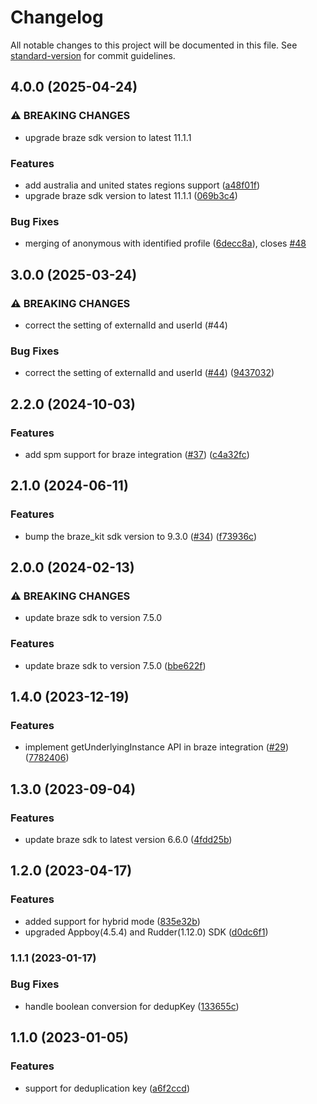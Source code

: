 # Changelog

All notable changes to this project will be documented in this file. See [standard-version](https://github.com/conventional-changelog/standard-version) for commit guidelines.

## 4.0.0 (2025-04-24)


### ⚠ BREAKING CHANGES

* upgrade braze sdk version to latest 11.1.1

### Features

* add australia and united states regions support ([a48f01f](https://github.com/rudderlabs/rudder-integration-braze-ios/commit/a48f01f1ecea820ccd26342dbfa7d559091171a6))
* upgrade braze sdk version to latest 11.1.1 ([069b3c4](https://github.com/rudderlabs/rudder-integration-braze-ios/commit/069b3c4c6b5ea41cb159068f53c9fc144515e90b))


### Bug Fixes

* merging of anonymous with identified profile ([6decc8a](https://github.com/rudderlabs/rudder-integration-braze-ios/commit/6decc8aec2be14614855ae68ba4c2a8d5db4487d)), closes [#48](https://github.com/rudderlabs/rudder-integration-braze-ios/issues/48)

## 3.0.0 (2025-03-24)


### ⚠ BREAKING CHANGES

* correct the setting of externalId and userId (#44)

### Bug Fixes

* correct the setting of externalId and userId ([#44](https://github.com/rudderlabs/rudder-integration-braze-ios/issues/44)) ([9437032](https://github.com/rudderlabs/rudder-integration-braze-ios/commit/943703224da737d442ee84707b11bf7654069fe3))

## 2.2.0 (2024-10-03)


### Features

* add spm support for braze integration ([#37](https://github.com/rudderlabs/rudder-integration-braze-ios/issues/37)) ([c4a32fc](https://github.com/rudderlabs/rudder-integration-braze-ios/commit/c4a32fca026ba8f37c5d13e552a50cd20501ea11))

## 2.1.0 (2024-06-11)


### Features

* bump the braze_kit sdk version to 9.3.0 ([#34](https://github.com/rudderlabs/rudder-integration-braze-ios/issues/34)) ([f73936c](https://github.com/rudderlabs/rudder-integration-braze-ios/commit/f73936c82191f4d54406b7ce0a88e7c990f48f47))

## 2.0.0 (2024-02-13)


### ⚠ BREAKING CHANGES

* update braze sdk to version 7.5.0

### Features

* update braze sdk to version 7.5.0 ([bbe622f](https://github.com/rudderlabs/rudder-integration-braze-ios/commit/bbe622f0d25052ebfde425da2876344914be90ae))

## 1.4.0 (2023-12-19)


### Features

* implement getUnderlyingInstance API in braze integration ([#29](https://github.com/rudderlabs/rudder-integration-braze-ios/issues/29)) ([7782406](https://github.com/rudderlabs/rudder-integration-braze-ios/commit/77824065524a6e0f3ab8a5bd3e0b4f1975390ab2))

## 1.3.0 (2023-09-04)


### Features

* update braze sdk to latest version 6.6.0 ([4fdd25b](https://github.com/rudderlabs/rudder-integration-braze-ios/commit/4fdd25b8170d21851bfec6007af5c3c70c219ad9))

## 1.2.0 (2023-04-17)


### Features

* added support for hybrid mode ([835e32b](https://github.com/rudderlabs/rudder-integration-braze-ios/commit/835e32b4dd4ab242eeec6e66d68b1d55a30467a5))
* upgraded Appboy(4.5.4) and Rudder(1.12.0) SDK ([d0dc6f1](https://github.com/rudderlabs/rudder-integration-braze-ios/commit/d0dc6f1bd8805651eebb74d92e13d4026db43153))

### 1.1.1 (2023-01-17)


### Bug Fixes

* handle boolean conversion for dedupKey ([133655c](https://github.com/rudderlabs/rudder-integration-braze-ios/commit/133655cf590b8be28cdf12dc22e349d534b3b1a2))

## 1.1.0 (2023-01-05)


### Features

* support for deduplication key ([a6f2ccd](https://github.com/rudderlabs/rudder-integration-braze-ios/commit/a6f2ccd381c4b65e96e59a43493a53993552fc54))
